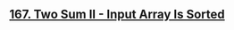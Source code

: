 ## [167. Two Sum II - Input Array Is Sorted](https://leetcode.com/problems/two-sum-ii-input-array-is-sorted)
